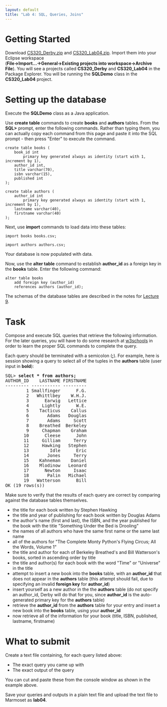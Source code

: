 ```yaml
---
layout: default
title: "Lab 4: SQL, Queries, Joins"
---
```


Getting Started
===============

Download [CS320\_Derby.zip](../resources/CS320_Derby.zip) and [CS320\_Lab04.zip](CS320_Lab04.zip). Import them into your Eclipse workspace<br> (**File-\>Import...-\>General-\>Existing projects into workspace-\>Archive File**). You will see a projects called **CS320\_Derby** and **CS320\_Lab04** in the Package Explorer.  You will be running the **SQLDemo** class in the **CS320_Lab04** project.

Setting up the database
=======================

Execute the **SQLDemo** class as a Java application.

Use **create table** commands to create **books** and **authors** tables. From the **SQL\>** prompt, enter the following commands.  Rather than typing them, you can actually copy each command from this page and paste it into the SQL prompt - then press "Enter" to execute the command.

    create table books (
        book_id int
            primary key generated always as identity (start with 1, increment by 1),
        author_id int,
        title varchar(70),
        isbn varchar(15),
        published int
    );

    create table authors (
        author_id int
            primary key generated always as identity (start with 1, increment by 1),
        lastname varchar(40),
        firstname varchar(40)
    );

Next, use **import** commands to load data into these tables:

    import books books.csv;

    import authors authors.csv;

Your database is now populated with data.

Now, use the **alter table** command to establish **author_id** as a foreign key in the **books** table.  Enter the following command:

    alter table books
        add foreign key (author_id)
        references authors (author_id);
    
The schemas of the database tables are described in the notes for [Lecture 9](../lectures/lecture09.html).

Task
====

Compose and execute SQL queries that retrieve the following information.  For the later queries, you will have to do some research at [w3schools](http://www.w3schools.com/sql/default.asp) in order to learn the proper SQL commands to complete the query.

Each query should be terminated with a semicolon (**;**). For example, here is session showing a query to select all of the tuples in the **authors** table (user input in **bold**):

<pre>
SQL> <b>select * from authors;</b>
AUTHOR_ID    LASTNAME FIRSTNAME
--------- ----------- ---------
        1 Smallfinger      F.G.
        2   Whittlbey    W.H.J.
        3      Earwig   Lettice
        4     Lightly      W.E.
        5    Tacticus    Callus
        6       Adams   Douglas
        7       Adams     Scott
        8    Breathed  Berkeley
        9     Chapman    Graham
       10      Cleese      John
       11     Gilliam     Terry
       12     Hawking   Stephen
       13        Idle      Eric
       14       Jones     Terry
       15    Kahneman    Daniel
       16    Mlodinow   Leonard
       17      Newton     Isaac
       18       Palin   Michael
       19   Watterson      Bill
OK (19 rows(s))
</pre>

Make sure to verify that the results of each query are correct by comparing against the  database tables themselves.

-   the title for each book written by Stephen Hawking
-   the title and year of publishing for each book written by Douglas Adams
-   the author's name (first and last), the ISBN, and the year published for the book with the title "Something Under the Bed is Drooling"
-   the names of all authors who have the same first name or the same last name
-   all of the authors for "The Complete Monty Python's Flying Circus; All the Words, Volume 1"
-	the title and author for each of Berkeley Breathed's and Bill Watterson's books, sorted in ascending order by title
-   the title and author(s) for each book with the word "Time" or "Universe" in the title
-   attempt to insert a new book into the **books** table, with an **author_id** that does not appear in the **authors** table (this attempt should fail, due to specifying an invalid **foreign key** for **author_id**)
-   insert yourself as a new author in the the **authors** table (do not specify an author_id, Derby will do that for you, since **author_id** is the auto-generated primary key for the **authors** table)
-   retrieve the **author_id** from the **authors** table for your entry and insert a new book into the **books** table, using your **author_id**
-   now retrieve all of the information for your book (title, ISBN, published, lastname, firstname)

# What to submit

Create a text file containing, for each query listed above:

* The exact query you came up with
* The exact output of the query

You can cut and paste these from the console window as shown in the example above.

Save your queries and outputs in a plain text file and upload the text file to Marmoset as **lab04**.
